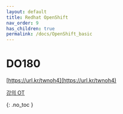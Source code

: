 ```yaml
---
layout: default
title: Redhat OpenShift
nav_order: 9
has_children: true
permalink: /docs/OpenShift_basic
---
```


# DO180

[https://url.kr/twnoh4](https://url.kr/twnoh4)

[강의 OT](DO180%20161932529a7c4343a44ed4516a089f5d/%E1%84%80%E1%85%A1%E1%86%BC%E1%84%8B%E1%85%B4%20OT%20b4796d40aec447209aae94abe056f974.md)


{: .no_toc }
